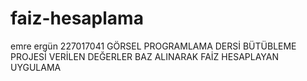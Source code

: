 # faiz-hesaplama
emre ergün 227017041 GÖRSEL PROGRAMLAMA DERSİ BÜTÜBLEME PROJESİ VERİLEN DEĞERLER BAZ ALINARAK FAİZ HESAPLAYAN UYGULAMA

